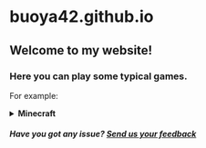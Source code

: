 # buoya42.github.io
## Welcome to my website!
### Here you can play some typical games.
For example:
</br>
<details>
<summary>
  <strong>Minecraft</strong>
</summary>
  COMING SOON!
<!-- + <a href="https://buoya42.github.io/1.2.6.html">1.2.6</a>
</br>
+ <a href="https://buoya42.github.io/1.3.html">1.3</a>
</br>
+ <a href="https://buoya42.github.io/1.5.2.html">1.5.2</a>
</br>
+ <a href="https://buoya42.github.io/1.8.html">1.8</a>
</br>
+ <a href="https://buoya42.github.io/1.8%20international.html">1.8 International</a> -->
</details>


##### Have you got any issue? [Send us your feedback](https://github.com/buoya42/buoya42.github.io/issues)
